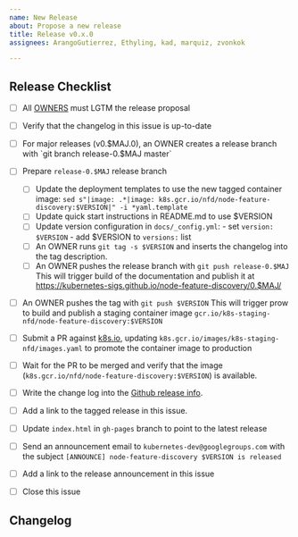 ```yaml
---
name: New Release
about: Propose a new release
title: Release v0.x.0
assignees: ArangoGutierrez, Ethyling, kad, marquiz, zvonkok

---
```


## Release Checklist
<!--
Please do not remove items from the checklist
-->
- [ ] All [OWNERS](https://github.com/kubernetes-sigs/node-feature-discovery/blob/master/OWNERS) must LGTM the release proposal
- [ ] Verify that the changelog in this issue is up-to-date
- [ ] For major releases (v0.$MAJ.0), an OWNER creates a release branch with
      `git branch release-0.$MAJ master`
- [ ] Prepare `release-0.$MAJ` release branch
  - [ ] Update the deployment templates to use the new tagged container image:
        `sed s"|image: .*|image: k8s.gcr.io/nfd/node-feature-discovery:$VERSION|" -i *yaml.template`
  - [ ] Update quick start instructions in README.md to use $VERSION
  - [ ] Update version configuration in `docs/_config.yml`:
        - set `version: $VERSION`
        - add $VERSION to `versions:` list
  - [ ] An OWNER runs
       `git tag -s $VERSION`
        and inserts the changelog into the tag description.
  - [ ] An OWNER pushes the release branch with
        `git push release-0.$MAJ`
        This will trigger build of the documentation and publish it at https://kubernetes-sigs.github.io/node-feature-discovery/0.$MAJ/
- [ ] An OWNER pushes the tag with
      `git push $VERSION`
      This will trigger prow to build and publish a staging container image
      `gcr.io/k8s-staging-nfd/node-feature-discovery:$VERSION`
- [ ] Submit a PR against [k8s.io](https://github.com/kubernetes/k8s.io), updating `k8s.gcr.io/images/k8s-staging-nfd/images.yaml` to promote the container image to production
- [ ] Wait for the PR to be merged and verify that the image (`k8s.gcr.io/nfd/node-feature-discovery:$VERSION`) is available.
- [ ] Write the change log into the [Github release info](https://github.com/kubernetes-sigs/node-feature-discovery/releases).
- [ ] Add a link to the tagged release in this issue.
- [ ] Update `index.html` in `gh-pages` branch to point to the latest release
- [ ] Send an announcement email to `kubernetes-dev@googlegroups.com` with the subject `[ANNOUNCE] node-feature-discovery $VERSION is released`
- [ ] Add a link to the release announcement in this issue
- [ ] Close this issue


## Changelog
<!--
Describe changes since the last release here.
-->
